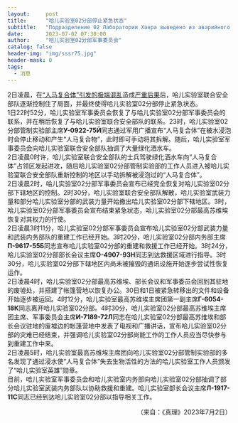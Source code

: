 ```yaml
---
layout:     post
title:      "哈儿实验室02分部停止紧急状态"
subtitle:   "Подразделение 02 Лаборатории Хаера выведено из аварийного состояния"
date:       2023-07-02 07:30:00
author:     "哈儿实验室02分部军事委员会"
catalog: false
header-img: "img/sssr75.jpg"
header-mask: 0
tags:
  - 消息
---
```


2日凌晨，在[“人马复合体”引发的极端混乱](https://khayer.cn/2023/06/30/%E4%BA%BA%E9%A9%AC%E5%A4%8D%E5%90%88%E4%BD%93-%E5%BC%95%E5%8F%91%E7%81%BE%E9%9A%BE/)造成[严重后果](https://khayer.cn/2023/07/01/%E5%93%88%E5%84%BF%E5%AE%9E%E9%AA%8C%E5%AE%A402%E5%88%86%E9%83%A8%E9%81%AD%E5%88%B0%E6%9C%80%E4%B8%A5%E9%87%8D%E7%9A%84%E5%A8%81%E8%83%81/)后，哈儿实验室联合安全部队逐渐控制住了局面，并最终使得哈儿实验室02分部停止紧急状态。  
1日22时52分，哈儿实验室军事委员会恢复了与哈儿实验室02分部军事委员会的联系，并在稍后恢复了与哈儿实验室联合安全部队的联系。23时，哈儿实验室02分部管制实验部主席**У-0922-75Й**同志通过军用广播宣布“人马复合体”在被水浸泡时会停止移动和产生“人马复合物”，此时即可手动将其拆解。随后，哈儿实验室军事委员会向哈儿实验室联合安全部队抽调了大量绿化洒水车。  
2日凌晨0时许，哈儿实验室联合安全部队的士兵驾驶绿化洒水车向“人马复合体”占领区发起进攻，随后哈儿实验室02分部管制实验部的工作人员进入被哈儿实验室联合安全部队重新控制的地区以手动拆解被浸泡过的“人马复合体”。  
2日凌晨2时，哈儿实验室02分部军事委员会宣布已经完全恢复对哈儿实验室02分部下辖地区的控制。2时30分，哈儿实验室联合安全部队解散，哈儿实验室武装力量和部分哈儿实验室分部的武装力量开始撤出哈儿实验室02分部下辖地区。3时，哈儿实验室02分部军事委员会宣布结束紧急状态，哈儿实验室02分部最高苏维埃恢复对其权力的行使。  
2日凌晨3时11分，哈儿实验室02分部军事委员会宣布哈儿实验室02分部武装力量和武装内务部队的重建工作已经开始。3时20分，哈儿实验室02分部内务部主席**П-9617-55Б**同志宣布哈儿实验室02分部的重建和救援工作已经开始。3时24分，哈儿实验室02分部部长会议主席**О-4907-93Н**同志到达救援区域进行指导。3时30分，哈儿实验室02分部下辖地区内尚未被摧毁的通讯设施开始逐步尝试性恢复运作。  
2日凌晨4时，哈儿实验室02分部最高苏维埃、部长会议和军事委员会回到其驻地的废墟处，并搭建了帐篷营地以恢复办公。30日和1日被紧急转移出的文件和设备开始逐步被运回。4时12分，哈儿实验室最高苏维埃主席团第一副主席**Г-6054-18К**同志离开哈儿实验室02分部。4时30分，哈儿实验室02分部最高苏维埃主席团主席、军事委员会主席**И-7189-72Л**同志在哈儿实验室02分部最高苏维埃和部长会议驻地的废墟边的帐篷营地中发表了电视和广播讲话，宣布哈儿实验室02分部的灾难已经结束，并强调哈儿实验室02分部尚能工作的工作人员应当尽快参与到重建工作中来。  
2日凌晨5时，哈儿实验室最高苏维埃主席团向哈儿实验室02分部管制实验部的多名发现了通过浸水使“人马复合体”失去生物活性的方法的哈儿实验室工作人员颁发了“哈儿实验室英雄”勋章。  
目前，哈儿实验室军事委员会和哈儿实验室内务部向哈儿实验室02分部抽调了部分哈儿实验室武装内务部队以协助救援和重建。哈儿实验室部长会议主席**Л-1917-11С**同志已经到达哈儿实验室02分部以指导相关工作。
<div style="text-align: right">（来自：《真理》2023年7月2日）</div>